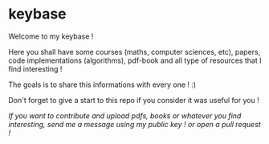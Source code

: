 # keybase

Welcome to my keybase !

Here you shall have some courses (maths, computer sciences, etc), papers, code implementations (algorithms), pdf-book and all type of resources that I find interesting !

The goals is to share this informations with every one ! :)

Don't forget to give a start to this repo if you consider it was useful for you !

*If you want to contribute and upload pdfs, books or whatever you find interesting, send me a message using my public key ! or open a pull request !*

